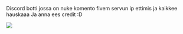 Discord botti jossa on nuke komento fivem servun ip ettimis ja kaikkee hauskaaa Ja anna ees credit :D





![](https://github.com/altLovesU/Discord-botti/blob/main/Desktop%202024.01.21%20-%2019.50.41.01.gif)
